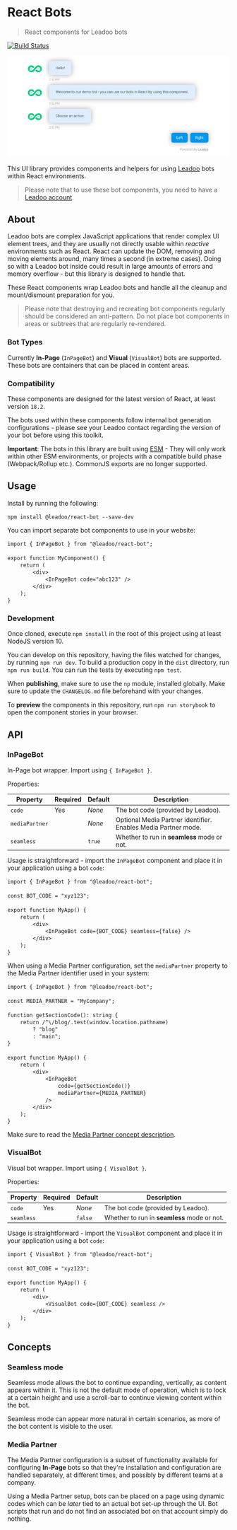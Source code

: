 # React Bots
> React components for Leadoo bots

[![Build Status](https://travis-ci.org/LeadooMT/react-bot.svg?branch=master)](https://travis-ci.org/LeadooMT/react-bot)

![Leadoo In-Page bot demo](demo.png)

This UI library provides components and helpers for using [Leadoo](https://leadoo.com/) bots within React environments.

> Please note that to use these bot components, you need to have a [Leadoo account](https://leadoo.com/get-leadoo/).

## About

Leadoo bots are complex JavaScript applications that render complex UI element trees, and they are usually not directly usable within _reactive_ environments such as React. React can update the DOM, removing and moving elements around, many times a second (in extreme cases). Doing so with a Leadoo bot inside could result in large amounts of errors and memory overflow - but this library is designed to handle that.

These React components wrap Leadoo bots and handle all the cleanup and mount/dismount preparation for you.

> Please note that destroying and recreating bot components regularly should be considered an anti-pattern. Do not place bot components in areas or subtrees that are regularly re-rendered.

### Bot Types

Currently **In-Page** (`InPageBot`) and **Visual** (`VisualBot`) bots are supported. These bots are containers that can be placed in content areas.

### Compatibility

These components are designed for the latest version of React, at least version `18.2`.

The bots used within these components follow internal bot generation configurations - please see your Leadoo contact regarding the version of your bot before using this toolkit.

**Important**: The bots in this library are built using [ESM](https://gist.github.com/sindresorhus/a39789f98801d908bbc7ff3ecc99d99c) - They will only work within other ESM environments, or projects with a compatible build phase (Webpack/Rollup etc.). CommonJS exports are no longer supported.

## Usage

Install by running the following:

```shell
npm install @leadoo/react-bot --save-dev
```

You can import separate bot components to use in your website:

```tsx
import { InPageBot } from "@leadoo/react-bot";

export function MyComponent() {
    return (
        <div>
            <InPageBot code="abc123" />
        </div>
    );
}
```

### Development

Once cloned, execute `npm install` in the root of this project using at least NodeJS version 10.

You can develop on this repository, having the files watched for changes, by running `npm run dev`. To build a production copy in the `dist` directory, run `npm run build`. You can run the tests by executing `npm test`.

When **publishing**, make sure to use the `np` module, installed globally. Make sure to update the `CHANGELOG.md` file beforehand with your changes.

To **preview** the components in this repository, run `npm run storybook` to open the component stories in your browser.

## API

### InPageBot

In-Page bot wrapper. Import using `{ InPageBot }`.

Properties:

| Property          | Required  | Default   | Description                           |
|-------------------|-----------|-----------|---------------------------------------|
| `code`            | Yes       | _None_    | The bot code (provided by Leadoo).    |
| `mediaPartner`    |           | _None_    | Optional Media Partner identifier. Enables Media Partner mode. |
| `seamless`        |           | `true`    | Whether to run in **seamless** mode or not. |

Usage is straightforward - import the `InPageBot` component and place it in your application using a bot `code`:

```tsx
import { InPageBot } from "@leadoo/react-bot";

const BOT_CODE = "xyz123";

export function MyApp() {
    return (
        <div>
            <InPageBot code={BOT_CODE} seamless={false} />
        </div>
    );
}
```

When using a Media Partner configuration, set the `mediaPartner` property to the Media Partner identifier used in your system:

```tsx
import { InPageBot } from "@leadoo/react-bot";

const MEDIA_PARTNER = "MyCompany";

function getSectionCode(): string {
    return /^\/blog/.test(window.location.pathname)
        ? "blog"
        : "main";
}

export function MyApp() {
    return (
        <div>
            <InPageBot
                code={getSectionCode()}
                mediaPartner={MEDIA_PARTNER}
            />
        </div>
    );
}
```

Make sure to read the [Media Partner concept description](#media-partner).

### VisualBot

Visual bot wrapper. Import using `{ VisualBot }`.

Properties:

| Property          | Required  | Default   | Description                           |
|-------------------|-----------|-----------|---------------------------------------|
| `code`            | Yes       | _None_    | The bot code (provided by Leadoo).    |
| `seamless`        |           | `false`   | Whether to run in **seamless** mode or not. |

Usage is straightforward - import the `VisualBot` component and place it in your application using a bot `code`:

```tsx
import { VisualBot } from "@leadoo/react-bot";

const BOT_CODE = "xyz123";

export function MyApp() {
    return (
        <div>
            <VisualBot code={BOT_CODE} seamless />
        </div>
    );
}
```

## Concepts

### Seamless mode

Seamless mode allows the bot to continue expanding, vertically, as content appears within it. This is not the default mode of operation, which is to lock at a certain height and use a scroll-bar to continue viewing content within the bot.

Seamless mode can appear more natural in certain scenarios, as more of the bot content is visible to the user.

### Media Partner

The Media Partner configuration is a subset of functionality available for configuring **In-Page** bots so that they're installation and configuration are handled separately, at different times, and possibly by different teams at a company.

Using a Media Partner setup, bots can be placed on a page using dynamic codes which can be _later_ tied to an actual bot set-up through the UI. Bot scripts that run and do not find an associated bot on that account simply do nothing.
